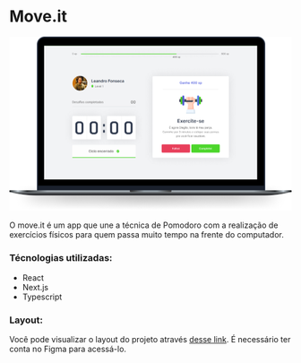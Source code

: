 # Move.it


<p align="left">
  <img widht="1008" src="./moveit.png">
</p>


O move.it é um app que une a técnica de Pomodoro com a realização de exercícios físicos para quem passa muito tempo na frente do computador.


### Técnologias utilizadas:

* React
* Next.js
* Typescript


### Layout:

Você pode visualizar o layout do projeto através <a href="https://www.figma.com/file/ge20pu3ofMOKoliUyKx1Nl/Move.it-1.0?node-id=160%3A2761">desse link</a>. É necessário ter conta no Figma para acessá-lo.

